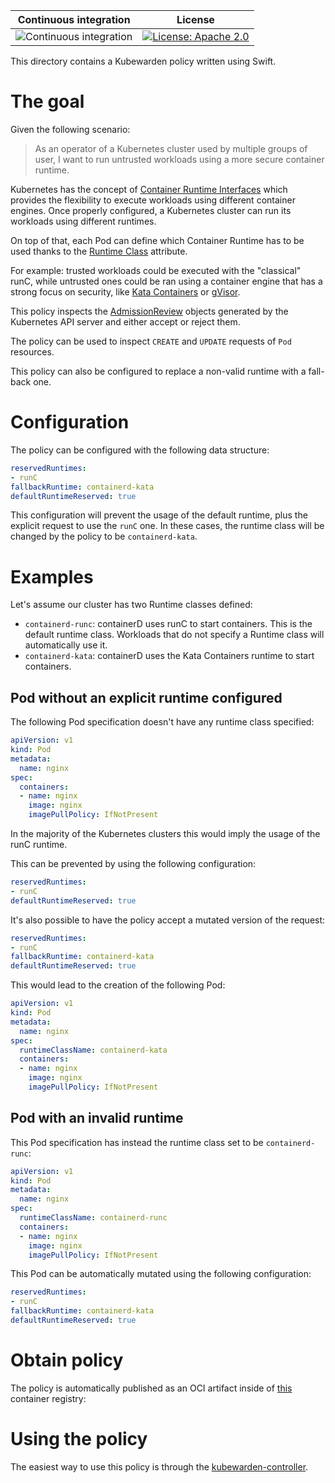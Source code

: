 Continuous integration | License
 -----------------------|--------
![Continuous integration](https://github.com/chimera-kube/pod-runtime-class-policy/workflows/Continuous%20integration/badge.svg) | [![License: Apache 2.0](https://img.shields.io/badge/License-Apache2.0-brightgreen.svg)](https://opensource.org/licenses/Apache-2.0)

This directory contains a Kubewarden policy written using Swift.

# The goal

Given the following scenario:

> As an operator of a Kubernetes cluster used by multiple groups of user,
> I want to run untrusted workloads using a more secure container runtime.

Kubernetes has the concept of [Container Runtime Interfaces](https://kubernetes.io/docs/setup/production-environment/container-runtimes/)
which provides the flexibility to execute workloads using different container
engines.
Once properly configured, a Kubernetes cluster can run its workloads using
different runtimes.

On top of that, each Pod can define which Container Runtime has to be used
thanks to the [Runtime Class](https://kubernetes.io/docs/concepts/containers/runtime-class/)
attribute.

For example: trusted workloads could be executed with the "classical" runC,
while untrusted ones could be ran using a container engine that has a
strong focus on security, like [Kata Containers](https://katacontainers.io/)
or [gVisor](https://gvisor.dev/).

This policy inspects the [AdmissionReview](https://kubernetes.io/docs/reference/access-authn-authz/extensible-admission-controllers/#request)
objects generated by the Kubernetes API server and either accept or reject
them.

The policy can be used to inspect `CREATE` and `UPDATE` requests of
`Pod` resources.

This policy can also be configured to replace a non-valid runtime with a
fall-back one.

# Configuration

The policy can be configured with the following data structure:

```yml
reservedRuntimes:
- runC
fallbackRuntime: containerd-kata
defaultRuntimeReserved: true
```

This configuration will prevent the usage of the default runtime, plus the
explicit request to use the `runC` one. In these cases, the runtime class
will be changed by the policy to be `containerd-kata`.

# Examples

Let's assume our cluster has two Runtime classes defined:

  * `containerd-runc`: containerD uses runC to start containers. This is the
    default runtime class. Workloads that do not specify a Runtime class
    will automatically use it.
  * `containerd-kata`: containerD uses the Kata Containers runtime to
    start containers.

## Pod without an explicit runtime configured

The following Pod specification doesn't have any runtime class specified:

```yaml
apiVersion: v1
kind: Pod
metadata:
  name: nginx
spec:
  containers:
  - name: nginx
    image: nginx
    imagePullPolicy: IfNotPresent
```

In the majority of the Kubernetes clusters this would imply the usage of the
runC runtime.

This can be prevented by using the following configuration:

```yml
reservedRuntimes:
- runC
defaultRuntimeReserved: true
```

It's also possible to have the policy accept a mutated version of the request:

```yml
reservedRuntimes:
- runC
fallbackRuntime: containerd-kata
defaultRuntimeReserved: true
```

This would lead to the creation of the following Pod:

```yaml
apiVersion: v1
kind: Pod
metadata:
  name: nginx
spec:
  runtimeClassName: containerd-kata
  containers:
  - name: nginx
    image: nginx
    imagePullPolicy: IfNotPresent
```

## Pod with an invalid runtime

This Pod specification has instead the runtime class set to be `containerd-runc`:

```yaml
apiVersion: v1
kind: Pod
metadata:
  name: nginx
spec:
  runtimeClassName: containerd-runc
  containers:
  - name: nginx
    image: nginx
    imagePullPolicy: IfNotPresent
```

This Pod can be automatically mutated using the following configuration:

```yml
reservedRuntimes:
- runC
fallbackRuntime: containerd-kata
defaultRuntimeReserved: true
```

# Obtain policy

The policy is automatically published as an OCI artifact inside of
[this](https://github.com/orgs/chimera-kube/packages/container/package/policies%2Fpod-runtime)
container registry:

# Using the policy

The easiest way to use this policy is through the [kubewarden-controller](https://github.com/kubewarden/kubewarden-controller).
